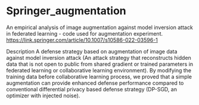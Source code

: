 # Springer_augmentation
An empirical analysis of image augmentation against model inversion attack in federated learning - code used for augmentation experiment.
https://link.springer.com/article/10.1007/s10586-022-03596-1

Description
A defense strategy based on augmentation of image data against model inversion attack (An attack strategy that reconstructs hidden data that is not open to public 
from shared gradient or trained parameters in federated learning or collaborative learning environment).
By modifying the training data before collaborative learning process, we proved that a simple augmentation can provide enhanced defense performance
compared to conventional differential privacy based defense strategy (DP-SGD, an optimizer with injected noise).

